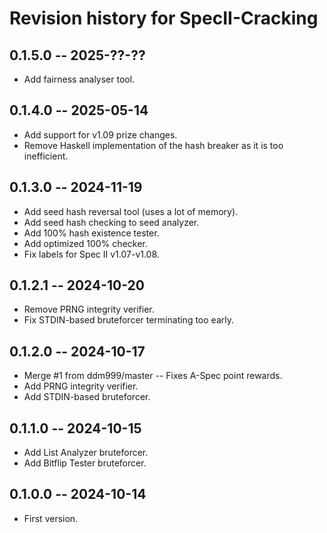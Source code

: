# Revision history for SpecII-Cracking

## 0.1.5.0 -- 2025-??-??

* Add fairness analyser tool.

## 0.1.4.0 -- 2025-05-14

* Add support for v1.09 prize changes.
* Remove Haskell implementation of the hash breaker as it is too inefficient.

## 0.1.3.0 -- 2024-11-19

* Add seed hash reversal tool (uses a lot of memory).
* Add seed hash checking to seed analyzer.
* Add 100% hash existence tester.
* Add optimized 100% checker.
* Fix labels for Spec II v1.07-v1.08.

## 0.1.2.1 -- 2024-10-20

* Remove PRNG integrity verifier.
* Fix STDIN-based bruteforcer terminating too early.

## 0.1.2.0 -- 2024-10-17

* Merge #1 from ddm999/master -- Fixes A-Spec point rewards.
* Add PRNG integrity verifier.
* Add STDIN-based bruteforcer.

## 0.1.1.0 -- 2024-10-15

* Add List Analyzer bruteforcer.
* Add Bitflip Tester bruteforcer.

## 0.1.0.0 -- 2024-10-14

* First version.
